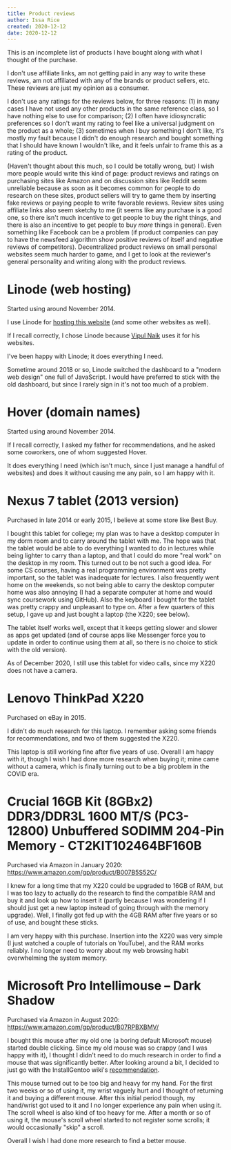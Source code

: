 ```yaml
---
title: Product reviews
author: Issa Rice
created: 2020-12-12
date: 2020-12-12
---
```


This is an incomplete list of products I have bought along with what I
thought of the purchase.

I don't use affiliate links, am not getting paid in any way to write
these reviews, am not affiliated with any of the brands or product
sellers, etc. These reviews are just my opinion as a consumer.

I don't use any ratings for the reviews below, for three reasons: (1)
in many cases I have not used any other products in the same reference
class, so I have nothing else to use for comparison; (2) I often have
idiosyncratic preferences so I don't want my rating to feel like a
universal judgment on the product as a whole; (3) sometimes when I buy
something I don't like, it's mostly my fault because I didn't do
enough research and bought something that I should have known I
wouldn't like, and it feels unfair to frame this as a rating of the
product.

(Haven't thought about this much, so I could be totally wrong, but) I
wish more people would write this kind of page: product reviews and
ratings on purchasing sites like Amazon and on discussion sites like
Reddit seem unreliable because as soon as it becomes common for people
to do research on these sites, product sellers will try to game them
by inserting fake reviews or paying people to write favorable reviews.
Review sites using affiliate links also seem sketchy to me (it seems
like any purchase is a good one, so there isn't much incentive to get
people to buy the right things, and there is also an incentive to get
people to buy _more_ things in general). Even something like Facebook
can be a problem (if product companies can pay to have the newsfeed
algorithm show positive reviews of itself and negative reviews of
competitors). Decentralized product reviews on small personal websites
seem much harder to game, and I get to look at the reviewer's general
personality and writing along with the product reviews.

# Linode (web hosting)

Started using around November 2014.

I use Linode for [hosting this website](colophon) (and some other
websites as well).

If I recall correctly, I chose Linode because [Vipul
Naik](https://vipulnaik.com/) uses it for his websites.

I've been happy with Linode; it does everything I need.

Sometime around 2018 or so, Linode switched the dashboard to a "modern
web design" one full of JavaScript. I would have preferred to stick
with the old dashboard, but since I rarely sign in it's not too much
of a problem.

# Hover (domain names)

Started using around November 2014.

If I recall correctly, I asked my father for recommendations, and he
asked some coworkers, one of whom suggested Hover.

It does everything I need (which isn't much, since I just manage a
handful of websites) and does it without causing me any pain, so I am
happy with it.

# Nexus 7 tablet (2013 version)

Purchased in late 2014 or early 2015, I believe at some store like
Best Buy.

I bought this tablet for college; my plan was to have a desktop
computer in my dorm room and to carry around the tablet with me. The
hope was that the tablet would be able to do everything I wanted to do
in lectures while being lighter to carry than a laptop, and that I
could do more "real work" on the desktop in my room. This turned out
to be not such a good idea. For some CS courses, having a real
programming environment was pretty important, so the tablet was
inadequate for lectures. I also frequently went home on the weekends,
so not being able to carry the desktop computer home was also annoying
(I had a separate computer at home and would sync coursework using
GitHub). Also the keyboard I bought for the tablet was pretty crappy
and unpleasant to type on. After a few quarters of this setup, I gave
up and just bought a laptop (the X220; see below).

The tablet itself works well, except that it keeps getting slower and
slower as apps get updated (and of course apps like Messenger force
you to update in order to continue using them at all, so there is no
choice to stick with the old version).

As of December 2020, I still use this tablet for video calls, since my
X220 does not have a camera.

# Lenovo ThinkPad X220

Purchased on eBay in 2015.

I didn't do much research for this laptop. I remember asking some
friends for recommendations, and two of them suggested the X220.

This laptop is still working fine after five years of use. Overall I
am happy with it, though I wish I had done more research when buying
it; mine came without a camera, which is finally turning out to be a
big problem in the COVID era.

# Crucial 16GB Kit (8GBx2) DDR3/DDR3L 1600 MT/S (PC3-12800) Unbuffered SODIMM 204-Pin Memory - CT2KIT102464BF160B

Purchased via Amazon in January 2020: <https://www.amazon.com/gp/product/B007B5S52C/>

I knew for a long time that my X220 could be upgraded to 16GB of RAM,
but I was too lazy to actually do the research to find the compatible
RAM and buy it and look up how to insert it (partly because I was
wondering if I should just get a new laptop instead of going through
with the memory upgrade). Well, I finally got fed up with the 4GB RAM
after five years or so of use, and bought these sticks.

I am very happy with this purchase. Insertion into the X220 was very
simple (I just watched a couple of tutorials on YouTube), and the RAM
works reliably. I no longer need to worry about my web browsing habit
overwhelming the system memory.

# Microsoft Pro Intellimouse – Dark Shadow

Purchased via Amazon in August 2020: <https://www.amazon.com/gp/product/B07RPBXBMV/>

I bought this mouse after my old one (a boring default Microsoft
mouse) started double clicking. Since my old mouse was so crappy (and
I was happy with it), I thought I didn't need to do much research in
order to find a mouse that was significantly better. After looking
around a bit, I decided to just go with the InstallGentoo wiki's
[recommendation](https://wiki.installgentoo.com/index.php?title=Mice&oldid=49428).

This mouse turned out to be too big and heavy for my hand. For the
first two weeks or so of using it, my wrist vaguely hurt and I thought
of returning it and buying a different mouse. After this initial
period though, my hand/wrist got used to it and I no longer experience
any pain when using it. The scroll wheel is also kind of too heavy for
me. After a month or so of using it, the mouse's scroll wheel started
to not register some scrolls; it would occasionally "skip" a scroll.

Overall I wish I had done more research to find a better mouse.
